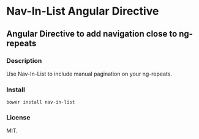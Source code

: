 # Nav-In-List Angular Directive
Angular Directive to add navigation close to ng-repeats
-------------------------------

### Description
Use Nav-In-List to include manual pagination on your ng-repeats.

### Install
```
bower install nav-in-list
```

### License
MIT.

